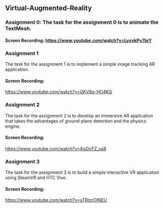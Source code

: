 ## Virtual-Augmented-Reality

### Assignment 0: The task for the assignment 0 is to animate the TextMesh.
#### Screen Recording: https://www.youtube.com/watch?v=LyxvkPv7lqY

### Assignment 1
The task for the assignment 1 is to implement a simple image tracking AR application.
#### Screen Recording:
https://www.youtube.com/watch?v=QKV8q-HO4KQ

### Assignment 2
The task for the assignment 2 is to develop an immersive AR application that takes the advantages of ground plane detection and the physics engine.
#### Screen Recording:
https://www.youtube.com/watch?v=4isDcFZ_ya8

### Assignment 3
The task for the assignment 3 is to build a simple interactive VR application using SteamVR and HTC Vive.
#### Screen Recording:
https://www.youtube.com/watch?v=uTRtzrOINEU
